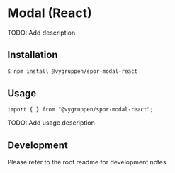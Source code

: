 # Modal (React)

TODO: Add description

## Installation

```bash
$ npm install @vygruppen/spor-modal-react
```

## Usage

```tsx
import { } from "@vygruppen/spor-modal-react";
```
TODO: Add usage description

## Development

Please refer to the root readme for development notes.
